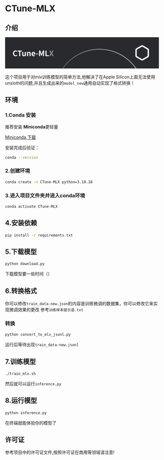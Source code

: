 # CTune-MLX

## 介绍

<p align="center">
  <img alt="sai-coder-5" src="./CTune-MLX_Logo.svg">
</p>

这个项目用于对mlx训练模型的简单方法,他解决了在Apple Silicon上面无法使用unsloth的问题,并且生成出来的``model_new``通用自动实现了格式转换！

## 环境

### 1.Conda 安装

推荐安装 **Miniconda**更轻量

 [Miniconda 下载](https://docs.conda.io/en/latest/miniconda.html)

安装完成后验证：

```bash
conda --version
```

### 2.创建环境
```bash
conda create -n CTune-MLX python=3.10.18
```

### 3.进入项目文件夹并进入conda环境
```bash
conda activate CTune-MLX
```
## 4.安装依赖
```bash
pip install -r requirements.txt
```

## 5.下载模型
```bash
python download.py
```
下载模型要一些时间（）

## 6.转换格式
你可以修改``train_data-new.json``的内容是训练微调的数据集，你可以修改它来实现微调效果的更改
参考``训练样本提示语.txt``

### 转换
```bash
python convert_to_mlx_jsonl.py
```
运行后等待出现``train_data-new.jsonl``

## 7.训练模型
```bash
./train_mlx.sh
```
然后就可以运行``inference.py``

## 8.运行模型
```bash
python inference.py
```
在终端就能体验你的模型了

## 许可证
参考项目中的许可证文件,按照许可证在商用等领域请注意!